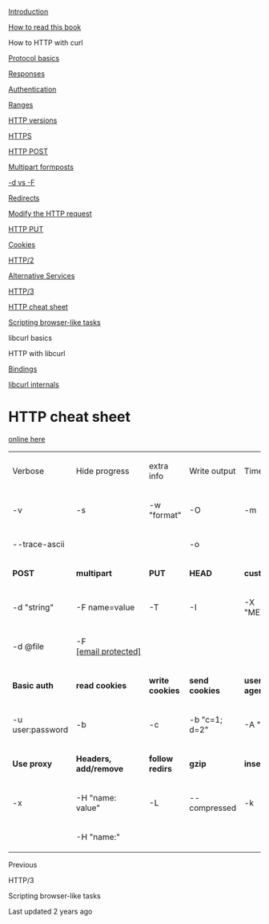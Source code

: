 <a href="../index.html" class="link-a079aa82--primary-53a25e66--logoLink-10d08504"></a>





<a href="../index.html" class="link-a079aa82--primary-53a25e66--logoLink-10d08504"></a>





<a href="../index.html" class="navButton-94f2579c--navButtonClickable-161b88ca"><span class="text-4505230f--UIH300-2063425d--textContentFamily-49a318e1--navButtonLabel-14a4968f">Introduction</span></a>

<a href="../how-to-read.html" class="navButton-94f2579c--navButtonClickable-161b88ca"><span class="text-4505230f--UIH300-2063425d--textContentFamily-49a318e1--navButtonLabel-14a4968f">How to read this book</span></a>





<span class="text-4505230f--UIH300-2063425d--textContentFamily-49a318e1--navButtonLabel-14a4968f">How to HTTP with curl</span>

<a href="basics.html" class="navButton-94f2579c--pageItemWithChildrenNested-2c5d8183--navButtonClickable-161b88ca"><span class="text-4505230f--UIH300-2063425d--textContentFamily-49a318e1--navButtonLabel-14a4968f">Protocol basics</span></a>

<a href="response.html" class="navButton-94f2579c--pageItemWithChildrenNested-2c5d8183--navButtonClickable-161b88ca"><span class="text-4505230f--UIH300-2063425d--textContentFamily-49a318e1--navButtonLabel-14a4968f">Responses</span></a>

<a href="auth.html" class="navButton-94f2579c--pageItemWithChildrenNested-2c5d8183--navButtonClickable-161b88ca"><span class="text-4505230f--UIH300-2063425d--textContentFamily-49a318e1--navButtonLabel-14a4968f">Authentication</span></a>

<a href="ranges.html" class="navButton-94f2579c--pageItemWithChildrenNested-2c5d8183--navButtonClickable-161b88ca"><span class="text-4505230f--UIH300-2063425d--textContentFamily-49a318e1--navButtonLabel-14a4968f">Ranges</span></a>

<a href="versions.html" class="navButton-94f2579c--pageItemWithChildrenNested-2c5d8183--navButtonClickable-161b88ca"><span class="text-4505230f--UIH300-2063425d--textContentFamily-49a318e1--navButtonLabel-14a4968f">HTTP versions</span></a>

<a href="https.html" class="navButton-94f2579c--pageItemWithChildrenNested-2c5d8183--navButtonClickable-161b88ca"><span class="text-4505230f--UIH300-2063425d--textContentFamily-49a318e1--navButtonLabel-14a4968f">HTTPS</span></a>

<a href="post.html" class="navButton-94f2579c--pageItemWithChildrenNested-2c5d8183--navButtonClickable-161b88ca"><span class="text-4505230f--UIH300-2063425d--textContentFamily-49a318e1--navButtonLabel-14a4968f">HTTP POST</span></a>

<a href="multipart.html" class="navButton-94f2579c--pageItemWithChildrenNested-2c5d8183--navButtonClickable-161b88ca"><span class="text-4505230f--UIH300-2063425d--textContentFamily-49a318e1--navButtonLabel-14a4968f">Multipart formposts</span></a>

<a href="postvspost.html" class="navButton-94f2579c--pageItemWithChildrenNested-2c5d8183--navButtonClickable-161b88ca"><span class="text-4505230f--UIH300-2063425d--textContentFamily-49a318e1--navButtonLabel-14a4968f">-d vs -F</span></a>

<a href="redirects.html" class="navButton-94f2579c--pageItemWithChildrenNested-2c5d8183--navButtonClickable-161b88ca"><span class="text-4505230f--UIH300-2063425d--textContentFamily-49a318e1--navButtonLabel-14a4968f">Redirects</span></a>

<a href="requests.html" class="navButton-94f2579c--pageItemWithChildrenNested-2c5d8183--navButtonClickable-161b88ca"><span class="text-4505230f--UIH300-2063425d--textContentFamily-49a318e1--navButtonLabel-14a4968f">Modify the HTTP request</span></a>

<a href="put.html" class="navButton-94f2579c--pageItemWithChildrenNested-2c5d8183--navButtonClickable-161b88ca"><span class="text-4505230f--UIH300-2063425d--textContentFamily-49a318e1--navButtonLabel-14a4968f">HTTP PUT</span></a>

<a href="cookies.html" class="navButton-94f2579c--pageItemWithChildrenNested-2c5d8183--navButtonClickable-161b88ca"><span class="text-4505230f--UIH300-2063425d--textContentFamily-49a318e1--navButtonLabel-14a4968f">Cookies</span></a>

<a href="http2.html" class="navButton-94f2579c--pageItemWithChildrenNested-2c5d8183--navButtonClickable-161b88ca"><span class="text-4505230f--UIH300-2063425d--textContentFamily-49a318e1--navButtonLabel-14a4968f">HTTP/2</span></a>

<a href="altsvc.html" class="navButton-94f2579c--pageItemWithChildrenNested-2c5d8183--navButtonClickable-161b88ca"><span class="text-4505230f--UIH300-2063425d--textContentFamily-49a318e1--navButtonLabel-14a4968f">Alternative Services</span></a>

<a href="http3.html" class="navButton-94f2579c--pageItemWithChildrenNested-2c5d8183--navButtonClickable-161b88ca"><span class="text-4505230f--UIH300-2063425d--textContentFamily-49a318e1--navButtonLabel-14a4968f">HTTP/3</span></a>

<a href="cheatsheet.html" class="navButton-94f2579c--pageItemWithChildrenNested-2c5d8183--navButtonClickable-161b88ca--navButtonOpened-6a88552e"><span class="text-4505230f--UIH300-2063425d--textContentFamily-49a318e1--navButtonLabel-14a4968f">HTTP cheat sheet</span></a>

<a href="browserlike.html" class="navButton-94f2579c--pageItemWithChildrenNested-2c5d8183--navButtonClickable-161b88ca"><span class="text-4505230f--UIH300-2063425d--textContentFamily-49a318e1--navButtonLabel-14a4968f">Scripting browser-like tasks</span></a>

<span class="text-4505230f--UIH300-2063425d--textContentFamily-49a318e1--navButtonLabel-14a4968f">libcurl basics</span>

<span class="text-4505230f--UIH300-2063425d--textContentFamily-49a318e1--navButtonLabel-14a4968f">HTTP with libcurl</span>

<a href="../bindings.html" class="navButton-94f2579c--navButtonClickable-161b88ca"><span class="text-4505230f--UIH300-2063425d--textContentFamily-49a318e1--navButtonLabel-14a4968f">Bindings</span></a>

<a href="../internals.html" class="navButton-94f2579c--navButtonClickable-161b88ca"><span class="text-4505230f--UIH300-2063425d--textContentFamily-49a318e1--navButtonLabel-14a4968f">libcurl internals</span></a>

<a href="../bookindex.html" class="navButton-94f2579c--navButtonClickable-161b88ca"><span class="text-4505230f--UIH300-2063425d--textContentFamily-49a318e1--navButtonLabel-14a4968f"></a>





# <span class="text-4505230f--DisplayH900-bfb998fa--textContentFamily-49a318e1">HTTP cheat sheet</span>

<span class="text-4505230f--UIH300-2063425d--textUIFamily-5ebd8e40--text-8ee2c8b2"></span>

<span class="text-4505230f--TextH400-3033861f--textContentFamily-49a318e1"><span data-key="119e60be77cb4960ac4eac311dff2315"><span data-offset-key="119e60be77cb4960ac4eac311dff2315:0"><span data-slate-zero-width="z">​</span></span></span><a href="https://curl.github.io/curl-cheat-sheet/http-sheet.html" class="link-a079aa82--primary-53a25e66--link-faf6c434"><span data-key="f8f5728cf2204527ab44ee211f3e1c85"><span data-offset-key="f8f5728cf2204527ab44ee211f3e1c85:0">online here</span></span></a><span data-key="089d9f671458499b8930a89fbc1f65ba"><span data-offset-key="089d9f671458499b8930a89fbc1f65ba:0"><span data-slate-zero-width="z">​</span></span></span></span>

<table><colgroup><col style="width: 20%" /><col style="width: 20%" /><col style="width: 20%" /><col style="width: 20%" /><col style="width: 20%" /></colgroup><tbody><tr class="odd"><td style="text-align: left;"><p><span class="text-4505230f--UIH400-4e41e82a--textContentFamily-49a318e1"><span data-key="1986c6527c9248c982db2b5d8f43332f"><span data-offset-key="1986c6527c9248c982db2b5d8f43332f:0">Verbose</span></span></span></p></td><td style="text-align: left;"><p><span class="text-4505230f--UIH400-4e41e82a--textContentFamily-49a318e1"><span data-key="904bf7f1b56a4813a3b14435fb797095"><span data-offset-key="904bf7f1b56a4813a3b14435fb797095:0">Hide progress</span></span></span></p></td><td style="text-align: left;"><p><span class="text-4505230f--UIH400-4e41e82a--textContentFamily-49a318e1"><span data-key="9a5baa2defbe4ae4b9314df4da87bba5"><span data-offset-key="9a5baa2defbe4ae4b9314df4da87bba5:0">extra info</span></span></span></p></td><td style="text-align: left;"><p><span class="text-4505230f--UIH400-4e41e82a--textContentFamily-49a318e1"><span data-key="c33bc45b2fd84eb39431337c0c46c3eb"><span data-offset-key="c33bc45b2fd84eb39431337c0c46c3eb:0">Write output</span></span></span></p></td><td style="text-align: left;"><p><span class="text-4505230f--UIH400-4e41e82a--textContentFamily-49a318e1"><span data-key="5bc420cbd33e4732a88baa30c49525b5"><span data-offset-key="5bc420cbd33e4732a88baa30c49525b5:0">Timeout</span></span></span></p></td></tr><tr class="even"><td style="text-align: left;"><p><span class="text-4505230f--TextH400-3033861f--textContentFamily-49a318e1"><span data-key="cd33f661c45d4e96b0c5e9113f33bd3f"><span data-offset-key="cd33f661c45d4e96b0c5e9113f33bd3f:0">-v</span></span></span></p></td><td style="text-align: left;"><p><span class="text-4505230f--TextH400-3033861f--textContentFamily-49a318e1"><span data-key="20fee1e6bad64816afbe20002c5bb173"><span data-offset-key="20fee1e6bad64816afbe20002c5bb173:0">-s</span></span></span></p></td><td style="text-align: left;"><p><span class="text-4505230f--TextH400-3033861f--textContentFamily-49a318e1"><span data-key="7b61c8a2615b45b0a562d3a6ed8579c0"><span data-offset-key="7b61c8a2615b45b0a562d3a6ed8579c0:0">-w "format"</span></span></span></p></td><td style="text-align: left;"><p><span class="text-4505230f--TextH400-3033861f--textContentFamily-49a318e1"><span data-key="6f8a6ee1453c405a8d8a80f39e6b3a98"><span data-offset-key="6f8a6ee1453c405a8d8a80f39e6b3a98:0">-O</span></span></span></p></td><td style="text-align: left;"><p><span class="text-4505230f--TextH400-3033861f--textContentFamily-49a318e1"><span data-key="1adbc8f86e474c7c8610f2ac7a8e711f"><span data-offset-key="1adbc8f86e474c7c8610f2ac7a8e711f:0">-m </span></span></span></p></td></tr><tr class="odd"><td style="text-align: left;"><p><span class="text-4505230f--TextH400-3033861f--textContentFamily-49a318e1"><span data-key="d21a2596fb9d4935b955816b1d19b0c4"><span data-offset-key="d21a2596fb9d4935b955816b1d19b0c4:0">--trace-ascii </span></span></span></p></td><td style="text-align: left;"><p><span class="text-4505230f--TextH400-3033861f--textContentFamily-49a318e1"><span data-key="f1d4dc551f9f4e63b0b528864417b89f"><span data-offset-key="f1d4dc551f9f4e63b0b528864417b89f:0"><span data-slate-zero-width="n">​</span></span></span></span></p></td><td style="text-align: left;"><p><span class="text-4505230f--TextH400-3033861f--textContentFamily-49a318e1"><span data-key="be83ffd17e394a109651ed2bce6f680f"><span data-offset-key="be83ffd17e394a109651ed2bce6f680f:0"><span data-slate-zero-width="n">​</span></span></span></span></p></td><td style="text-align: left;"><p><span class="text-4505230f--TextH400-3033861f--textContentFamily-49a318e1"><span data-key="caef10678d07401e8c80ccc607e584d2"><span data-offset-key="caef10678d07401e8c80ccc607e584d2:0">-o </span></span></span></p></td><td style="text-align: left;"><p><span class="text-4505230f--TextH400-3033861f--textContentFamily-49a318e1"><span data-key="67ac5ebbcf0b463b98dac2eb1453cac8"><span data-offset-key="67ac5ebbcf0b463b98dac2eb1453cac8:0"><span data-slate-zero-width="n">​</span></span></span></span></p></td></tr><tr class="even"><td style="text-align: left;"><p><span class="text-4505230f--TextH400-3033861f--textContentFamily-49a318e1"><span data-key="13accf59791f45bf9948c705ff37c181"><span data-offset-key="13accf59791f45bf9948c705ff37c181:0"><strong>POST</strong></span></span></span></p></td><td style="text-align: left;"><p><span class="text-4505230f--TextH400-3033861f--textContentFamily-49a318e1"><span data-key="cb272a7a5a5c453fba28ff16ecb783dc"><span data-offset-key="cb272a7a5a5c453fba28ff16ecb783dc:0"><strong>multipart</strong></span></span></span></p></td><td style="text-align: left;"><p><span class="text-4505230f--TextH400-3033861f--textContentFamily-49a318e1"><span data-key="f49472eeb5f741eb8539c2933ecf8131"><span data-offset-key="f49472eeb5f741eb8539c2933ecf8131:0"><strong>PUT</strong></span></span></span></p></td><td style="text-align: left;"><p><span class="text-4505230f--TextH400-3033861f--textContentFamily-49a318e1"><span data-key="733778756ee74889af1d7c8903241663"><span data-offset-key="733778756ee74889af1d7c8903241663:0"><strong>HEAD</strong></span></span></span></p></td><td style="text-align: left;"><p><span class="text-4505230f--TextH400-3033861f--textContentFamily-49a318e1"><span data-key="6748f5d093cb404e8cf19c47eb6205ae"><span data-offset-key="6748f5d093cb404e8cf19c47eb6205ae:0"><strong>custom</strong></span></span></span></p></td></tr><tr class="odd"><td style="text-align: left;"><p><span class="text-4505230f--TextH400-3033861f--textContentFamily-49a318e1"><span data-key="fb9f51c2b07f4b5dac73f64157524788"><span data-offset-key="fb9f51c2b07f4b5dac73f64157524788:0">-d "string"</span></span></span></p></td><td style="text-align: left;"><p><span class="text-4505230f--TextH400-3033861f--textContentFamily-49a318e1"><span data-key="5c57da296991454da8acf5197d62508b"><span data-offset-key="5c57da296991454da8acf5197d62508b:0">-F name=value</span></span></span></p></td><td style="text-align: left;"><p><span class="text-4505230f--TextH400-3033861f--textContentFamily-49a318e1"><span data-key="f681341d58984bf69d05589fd659e137"><span data-offset-key="f681341d58984bf69d05589fd659e137:0">-T </span></span></span></p></td><td style="text-align: left;"><p><span class="text-4505230f--TextH400-3033861f--textContentFamily-49a318e1"><span data-key="f6d10c63f61f45278f8e9112ef6b53eb"><span data-offset-key="f6d10c63f61f45278f8e9112ef6b53eb:0">-I</span></span></span></p></td><td style="text-align: left;"><p><span class="text-4505230f--TextH400-3033861f--textContentFamily-49a318e1"><span data-key="288b3e77a61e4aa19482b50a1b167fd9"><span data-offset-key="288b3e77a61e4aa19482b50a1b167fd9:0">-X "METHOD"</span></span></span></p></td></tr><tr class="even"><td style="text-align: left;"><p><span class="text-4505230f--TextH400-3033861f--textContentFamily-49a318e1"><span data-key="1b3a82964c154b56b9b7f5a53feaad60"><span data-offset-key="1b3a82964c154b56b9b7f5a53feaad60:0">-d @file</span></span></span></p></td><td style="text-align: left;"><p><span class="text-4505230f--TextH400-3033861f--textContentFamily-49a318e1"><span data-key="1163f216524448d8b409e95bd115a8e2"><span data-offset-key="1163f216524448d8b409e95bd115a8e2:0">-F <a href="../cdn-cgi/l/email-protection.html" class="__cf_email__">[email protected]</a></span></span></span></p></td><td style="text-align: left;"><p><span class="text-4505230f--TextH400-3033861f--textContentFamily-49a318e1"><span data-key="eb76f6116f7e493081a1b803d83e0d6c"><span data-offset-key="eb76f6116f7e493081a1b803d83e0d6c:0"><span data-slate-zero-width="n">​</span></span></span></span></p></td><td style="text-align: left;"><p><span class="text-4505230f--TextH400-3033861f--textContentFamily-49a318e1"><span data-key="0e5088e4862b4d4ab6c8baea26f714d9"><span data-offset-key="0e5088e4862b4d4ab6c8baea26f714d9:0"><span data-slate-zero-width="n">​</span></span></span></span></p></td><td style="text-align: left;"><p><span class="text-4505230f--TextH400-3033861f--textContentFamily-49a318e1"><span data-key="305dd1fb14d446d1b07c3ffb8a56c93c"><span data-offset-key="305dd1fb14d446d1b07c3ffb8a56c93c:0"><span data-slate-zero-width="n">​</span></span></span></span></p></td></tr><tr class="odd"><td style="text-align: left;"><p><span class="text-4505230f--TextH400-3033861f--textContentFamily-49a318e1"><span data-key="84f04e772e9b4830b82c2a71423c0df7"><span data-offset-key="84f04e772e9b4830b82c2a71423c0df7:0"><strong>Basic auth</strong></span></span></span></p></td><td style="text-align: left;"><p><span class="text-4505230f--TextH400-3033861f--textContentFamily-49a318e1"><span data-key="829f4bf44b814ff6875ddb07d85afdd7"><span data-offset-key="829f4bf44b814ff6875ddb07d85afdd7:0"><strong>read cookies</strong></span></span></span></p></td><td style="text-align: left;"><p><span class="text-4505230f--TextH400-3033861f--textContentFamily-49a318e1"><span data-key="d2065f4bfd224b93a88365c64604e20e"><span data-offset-key="d2065f4bfd224b93a88365c64604e20e:0"><strong>write cookies</strong></span></span></span></p></td><td style="text-align: left;"><p><span class="text-4505230f--TextH400-3033861f--textContentFamily-49a318e1"><span data-key="78b3b288050443d5a348af696e6eb07e"><span data-offset-key="78b3b288050443d5a348af696e6eb07e:0"><strong>send cookies</strong></span></span></span></p></td><td style="text-align: left;"><p><span class="text-4505230f--TextH400-3033861f--textContentFamily-49a318e1"><span data-key="321727734849464bbc45d94be3e4a2c6"><span data-offset-key="321727734849464bbc45d94be3e4a2c6:0"><strong>user-agent</strong></span></span></span></p></td></tr><tr class="even"><td style="text-align: left;"><p><span class="text-4505230f--TextH400-3033861f--textContentFamily-49a318e1"><span data-key="8ea5645069ee4259b1968446fa203d7c"><span data-offset-key="8ea5645069ee4259b1968446fa203d7c:0">-u user:password</span></span></span></p></td><td style="text-align: left;"><p><span class="text-4505230f--TextH400-3033861f--textContentFamily-49a318e1"><span data-key="448f8dbc24394625a3e1db2f9481c742"><span data-offset-key="448f8dbc24394625a3e1db2f9481c742:0">-b </span></span></span></p></td><td style="text-align: left;"><p><span class="text-4505230f--TextH400-3033861f--textContentFamily-49a318e1"><span data-key="22f895a1c342470dbfff9f026654f13b"><span data-offset-key="22f895a1c342470dbfff9f026654f13b:0">-c </span></span></span></p></td><td style="text-align: left;"><p><span class="text-4505230f--TextH400-3033861f--textContentFamily-49a318e1"><span data-key="39f8e778043b406a9157817939559ca3"><span data-offset-key="39f8e778043b406a9157817939559ca3:0">-b "c=1; d=2"</span></span></span></p></td><td style="text-align: left;"><p><span class="text-4505230f--TextH400-3033861f--textContentFamily-49a318e1"><span data-key="49a0210e4f204576a6f524ea728b23e7"><span data-offset-key="49a0210e4f204576a6f524ea728b23e7:0">-A "string"</span></span></span></p></td></tr><tr class="odd"><td style="text-align: left;"><p><span class="text-4505230f--TextH400-3033861f--textContentFamily-49a318e1"><span data-key="f108227a50c24cbba04e596800cde9f0"><span data-offset-key="f108227a50c24cbba04e596800cde9f0:0"><strong>Use proxy</strong></span></span></span></p></td><td style="text-align: left;"><p><span class="text-4505230f--TextH400-3033861f--textContentFamily-49a318e1"><span data-key="f67a73bd6a9847fdaa43dffec886895d"><span data-offset-key="f67a73bd6a9847fdaa43dffec886895d:0"><strong>Headers, add/remove</strong></span></span></span></p></td><td style="text-align: left;"><p><span class="text-4505230f--TextH400-3033861f--textContentFamily-49a318e1"><span data-key="9e18b2e775d6472ab47dae61036908ef"><span data-offset-key="9e18b2e775d6472ab47dae61036908ef:0"><strong>follow redirs</strong></span></span></span></p></td><td style="text-align: left;"><p><span class="text-4505230f--TextH400-3033861f--textContentFamily-49a318e1"><span data-key="31cf3b9b176b41e492a73bbaf765552e"><span data-offset-key="31cf3b9b176b41e492a73bbaf765552e:0"><strong>gzip</strong></span></span></span></p></td><td style="text-align: left;"><p><span class="text-4505230f--TextH400-3033861f--textContentFamily-49a318e1"><span data-key="82f30afe5f7f4180a6c076e926725e21"><span data-offset-key="82f30afe5f7f4180a6c076e926725e21:0"><strong>insecure</strong></span></span></span></p></td></tr><tr class="even"><td style="text-align: left;"><p><span class="text-4505230f--TextH400-3033861f--textContentFamily-49a318e1"><span data-key="19b3f1f91f714ac48f3f203bab389bb1"><span data-offset-key="19b3f1f91f714ac48f3f203bab389bb1:0">-x </span></span></span></p></td><td style="text-align: left;"><p><span class="text-4505230f--TextH400-3033861f--textContentFamily-49a318e1"><span data-key="904ee16b2a304812bf33199dab79284d"><span data-offset-key="904ee16b2a304812bf33199dab79284d:0">-H "name: value"</span></span></span></p></td><td style="text-align: left;"><p><span class="text-4505230f--TextH400-3033861f--textContentFamily-49a318e1"><span data-key="96cbd274d03142cc82033fd77bbefd90"><span data-offset-key="96cbd274d03142cc82033fd77bbefd90:0">-L</span></span></span></p></td><td style="text-align: left;"><p><span class="text-4505230f--TextH400-3033861f--textContentFamily-49a318e1"><span data-key="ed4adf042b444f16b10548028f6815ed"><span data-offset-key="ed4adf042b444f16b10548028f6815ed:0">--compressed</span></span></span></p></td><td style="text-align: left;"><p><span class="text-4505230f--TextH400-3033861f--textContentFamily-49a318e1"><span data-key="51cc4ced3a4f49dc999a9cacfd0ac4ab"><span data-offset-key="51cc4ced3a4f49dc999a9cacfd0ac4ab:0">-k</span></span></span></p></td></tr><tr class="odd"><td style="text-align: left;"><p><span class="text-4505230f--TextH400-3033861f--textContentFamily-49a318e1"><span data-key="605919b9ff2a4c37abe911bb87f70999"><span data-offset-key="605919b9ff2a4c37abe911bb87f70999:0"><span data-slate-zero-width="n">​</span></span></span></span></p></td><td style="text-align: left;"><p><span class="text-4505230f--TextH400-3033861f--textContentFamily-49a318e1"><span data-key="c27d0c0ba18f4b3cafb6413b91277513"><span data-offset-key="c27d0c0ba18f4b3cafb6413b91277513:0">-H "name:"</span></span></span></p></td><td style="text-align: left;"><p><span class="text-4505230f--TextH400-3033861f--textContentFamily-49a318e1"><span data-key="ffca20200cc34fc3930c43057a8071db"><span data-offset-key="ffca20200cc34fc3930c43057a8071db:0"><span data-slate-zero-width="n">​</span></span></span></span></p></td><td style="text-align: left;"><p><span class="text-4505230f--TextH400-3033861f--textContentFamily-49a318e1"><span data-key="a5b016a225284acd8b802622d232e1c0"><span data-offset-key="a5b016a225284acd8b802622d232e1c0:0"><span data-slate-zero-width="n">​</span></span></span></span></p></td><td style="text-align: left;"><p><span class="text-4505230f--TextH400-3033861f--textContentFamily-49a318e1"><span data-key="df3b53301095491bb75cf55662ba8e85"><span data-offset-key="df3b53301095491bb75cf55662ba8e85:0"><span data-slate-zero-width="n">​</span></span></span></span></p></td></tr></tbody></table>

<a href="http3.html" class="reset-3c756112--card-6570f064--whiteCard-fff091a4--cardPrevious-56a5e674"></a>

<span class="text-4505230f--TextH200-a3425406--textContentFamily-49a318e1">Previous</span>

<span class="text-4505230f--UIH400-4e41e82a--textContentFamily-49a318e1">HTTP/3</span>

<a href="browserlike.html" class="reset-3c756112--card-6570f064--whiteCard-fff091a4--cardNext-19241c42"></a>


<span class="text-4505230f--UIH400-4e41e82a--textContentFamily-49a318e1">Scripting browser-like tasks</span>



<span class="text-4505230f--TextH200-a3425406--textContentFamily-49a318e1">Last updated 2 years ago</span>


